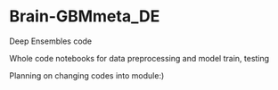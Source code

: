 # Brain-GBMmeta_DE
Deep Ensembles code

Whole code notebooks for data preprocessing and model train, testing  

Planning on changing codes into module:)
